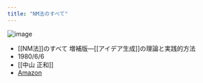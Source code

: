 ```yaml
---
title: "NM法のすべて"
---
```


![image](https://gyazo.com/65e9d1c7f9bf6b59d1bebf1407f05f9f/thumb/1000)
- [[NM法]]のすべて 増補版―[[アイデア生成]]の理論と実践的方法
- 1980/6/6
- [[中山 正和]]
- [Amazon](https://amzn.to/2AYAS8H)

